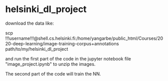 # helsinki_dl_project
download the data like:

  scp !!!username!!!@shell.cs.helsinki.fi:/home/yangarbe/public_html/Courses/2020-deep-learning/image-training-corpus+annotations path/to/my/helsinki_dl_project

and run the first part of the code in the jupyter notebook file "image_project.ipynb" to unzip the images.

The second part of the code will train the NN.
